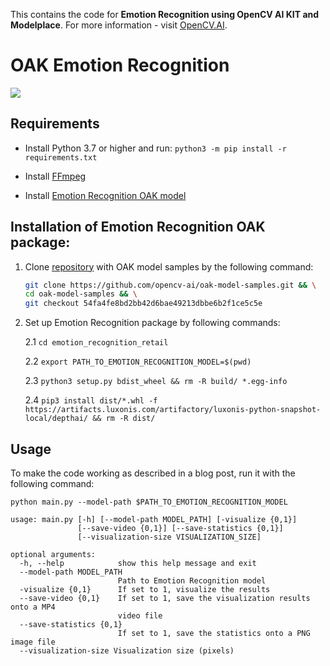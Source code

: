 This contains the code for **Emotion Recognition using OpenCV AI KIT and Modelplace**. For more information - visit [OpenCV.AI](https://www.opencv.ai/).

# OAK Emotion Recognition

![](images/usage_example.gif)

## Requirements

- Install Python 3.7 or higher and run: `python3 -m pip install -r requirements.txt`

- Install [FFmpeg](https://ffmpeg.org/download.html)

- Install [Emotion Recognition OAK model](https://github.com/opencv-ai/oak-model-samples/tree/main/emotion_recognition_retail)

## Installation of Emotion Recognition OAK package:

1. Clone [repository](https://github.com/opencv-ai/oak-model-samples) with OAK model samples by the following command:

   ```bash
   git clone https://github.com/opencv-ai/oak-model-samples.git && \
   cd oak-model-samples && \
   git checkout 54fa4fe8bd2bb42d6bae49213dbbe6b2f1ce5c5e
   ```

2) Set up Emotion Recognition package by following commands:

   2.1 `cd emotion_recognition_retail`

   2.2 `export PATH_TO_EMOTION_RECOGNITION_MODEL=$(pwd)`

   2.3 `python3 setup.py bdist_wheel && rm -R build/ *.egg-info`

   2.4 `pip3 install dist/*.whl -f https://artifacts.luxonis.com/artifactory/luxonis-python-snapshot-local/depthai/ && rm -R dist/`

## Usage

To make the code working as described in a blog post, run it with the following command:

`python main.py --model-path $PATH_TO_EMOTION_RECOGNITION_MODEL`

```
usage: main.py [-h] [--model-path MODEL_PATH] [-visualize {0,1}]
               [--save-video {0,1}] [--save-statistics {0,1}]
               [--visualization-size VISUALIZATION_SIZE]

optional arguments:
  -h, --help            show this help message and exit
  --model-path MODEL_PATH
                        Path to Emotion Recognition model
  -visualize {0,1}      If set to 1, visualize the results
  --save-video {0,1}    If set to 1, save the visualization results onto a MP4
                        video file
  --save-statistics {0,1}
                        If set to 1, save the statistics onto a PNG image file
  --visualization-size Visualization size (pixels)
```
